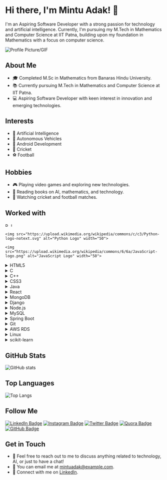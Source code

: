 # Hi there, I'm Mintu Adak! 👋

I'm an Aspiring Software Developer with a strong passion for technology and artificial intelligence. Currently, I'm pursuing my M.Tech in Mathematics and Computer Science at IIT Patna, building upon my foundation in Mathematics with a focus on computer science.

![Profile Picture/GIF](link_to_profile_gif)

## About Me

- 🎓 Completed M.Sc in Mathematics from Banaras Hindu University.
- 📚 Currently pursuing M.Tech in Mathematics and Computer Science at IIT Patna.
- 💻 Aspiring Software Developer with keen interest in innovation and emerging technologies.

## Interests

- 🤖 Artificial Intelligence
- 🚗 Autonomous Vehicles
- 📱 Android Development
- 🏏 Cricket
- ⚽ Football

## Hobbies

- 🎮 Playing video games and exploring new technologies.
- 📖 Reading books on AI, mathematics, and technology.
- 🎥 Watching cricket and football matches.

## Worked with
  <!DOCTYPE html>
<html lang="en">
<head>
  <meta charset="UTF-8">
  <meta name="viewport" content="width=device-width, initial-scale=1.0">
</head>
<body>
  <img src="https://upload.wikimedia.org/wikipedia/commons/c/c3/Python-logo-notext.svg" alt="Python Logo" width="10">
  <img src="https://upload.wikimedia.org/wikipedia/commons/6/6a/JavaScript-logo.png" alt="JavaScript Logo" width="10">
</body>
</html>

  <!-- Python -->
    <img src="https://upload.wikimedia.org/wikipedia/commons/c/c3/Python-logo-notext.svg" alt="Python Logo" width="50">
  
  <!-- JavaScript -->
    <img src="https://upload.wikimedia.org/wikipedia/commons/6/6a/JavaScript-logo.png" alt="JavaScript Logo" width="50">
  
  <!-- HTML5 -->
  <details>
    <summary>HTML5</summary>
    <img src="https://upload.wikimedia.org/wikipedia/commons/6/61/HTML5_logo_and_wordmark.svg" alt="HTML5 Logo" width="50">
  </details>
  
  <!-- C -->
  <details>
    <summary>C</summary>
    <img src="https://upload.wikimedia.org/wikipedia/commons/1/19/C_Logo.png" alt="C Logo" width="50">
  </details>
  
  <!-- C++ -->
  <details>
    <summary>C++</summary>
    <img src="https://upload.wikimedia.org/wikipedia/commons/1/18/ISO_C%2B%2B_Logo.svg" alt="C++ Logo" width="50">
  </details>
  
  <!-- CSS3 -->
  <details>
    <summary>CSS3</summary>
    <img src="https://upload.wikimedia.org/wikipedia/commons/d/d5/CSS3_logo_and_wordmark.svg" alt="CSS3 Logo" width="50">
  </details>
  
  <!-- Java -->
  <details>
    <summary>Java</summary>
    <img src="https://upload.wikimedia.org/wikipedia/de/e/e1/Java-Logo.svg" alt="Java Logo" width="50">
  </details>
  
  <!-- React -->
  <details>
    <summary>React</summary>
    <img src="https://upload.wikimedia.org/wikipedia/commons/a/a7/React-icon.svg" alt="React Logo" width="50">
  </details>
  
  <!-- MongoDB -->
  <details>
    <summary>MongoDB</summary>
    <img src="https://upload.wikimedia.org/wikipedia/commons/9/93/MongoDB_Logo.svg" alt="MongoDB Logo" width="50">
  </details>
  
  <!-- Django -->
  <details>
    <summary>Django</summary>
    <img src="https://upload.wikimedia.org/wikipedia/commons/7/75/Django_logo.svg" alt="Django Logo" width="50">
  </details>
  
  <!-- Node.js -->
  <details>
    <summary>Node.js</summary>
    <img src="https://upload.wikimedia.org/wikipedia/commons/d/d9/Node.js_logo.svg" alt="Node.js Logo" width="50">
  </details>
  
  <!-- MySQL -->
  <details>
    <summary>MySQL</summary>
    <img src="https://upload.wikimedia.org/wikipedia/en/d/dd/MySQL_logo.svg" alt="MySQL Logo" width="50">
  </details>
  
  <!-- Spring Boot -->
  <details>
    <summary>Spring Boot</summary>
    <img src="https://upload.wikimedia.org/wikipedia/commons/4/44/Spring_Framework_Logo_2018.svg" alt="Spring Boot Logo" width="50">
  </details>
  
  <!-- Git -->
  <details>
    <summary>Git</summary>
    <img src="https://upload.wikimedia.org/wikipedia/commons/3/3f/Git_icon.svg" alt="Git Logo" width="50">
  </details>
  
  <!-- AWS RDS -->
  <details>
    <summary>AWS RDS</summary>
    <img src="https://upload.wikimedia.org/wikipedia/commons/5/5c/AWS_RDS_Logo.svg" alt="AWS RDS Logo" width="50">
  </details>
  
  <!-- Linux -->
  <details>
    <summary>Linux</summary>
    <img src="https://upload.wikimedia.org/wikipedia/commons/3/35/Tux.svg" alt="Linux Logo" width="50">
  </details>
  
  <!-- scikit-learn -->
  <details>
    <summary>scikit-learn</summary>
    <img src="https://upload.wikimedia.org/wikipedia/commons/0/05/Scikit_learn_logo_small.svg" alt="scikit-learn Logo" width="50">
  </details>
  
</details>

## GitHub Stats

![GitHub stats](https://github-readme-stats.vercel.app/api?username=your_username&show_icons=true)

## Top Languages

![Top Langs](https://github-readme-stats.vercel.app/api/top-langs/?username=your_username)

## Follow Me

[![LinkedIn Badge](https://img.shields.io/badge/-Mintu_Adak-blue?style=flat-square&logo=Linkedin&logoColor=white&link=https://www.linkedin.com/in/mintu-adak)](https://www.linkedin.com/in/mintu-adak)
[![Instagram Badge](https://img.shields.io/badge/-mintu_adak-purple?style=flat-square&logo=Instagram&logoColor=white&link=https://www.instagram.com/mintu_adak)](https://www.instagram.com/mintu_adak)
[![Twitter Badge](https://img.shields.io/badge/-mintu_adak-1DA1F2?style=flat-square&logo=Twitter&logoColor=white&link=https://twitter.com/mintu_adak)](https://twitter.com/mintu_adak)
[![Quora Badge](https://img.shields.io/badge/-Mintu_Adak-red?style=flat-square&logo=Quora&logoColor=white&link=https://www.quora.com/profile/Mintu-Adak)](https://www.quora.com/profile/Mintu-Adak)
[![GitHub Badge](https://img.shields.io/badge/-mintuadak-black?style=flat-square&logo=GitHub&logoColor=white&link=https://github.com/mintuadak)](https://github.com/mintuadak)


## Get in Touch

- 💬 Feel free to reach out to me to discuss anything related to technology, AI, or just to have a chat!
- 📧 You can email me at mintuadak@example.com.
- 🔗 Connect with me on [LinkedIn](https://www.linkedin.com/in/mintu-adak).




